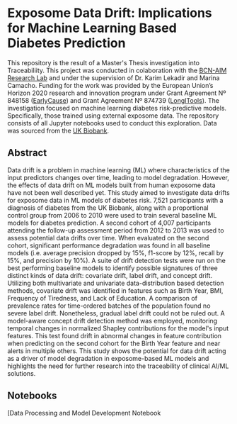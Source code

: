 # Exposome Data Drift: Implications for Machine Learning Based Diabetes Prediction


This repository is the result of a Master's Thesis investigation into Traceabiliity. This project was conducted in colaboration with the [BCN-AIM Research Lab](https://www.bcn-aim.org/) and under the supervision of Dr. Karim Lekadir and Marina Camacho. Funding for the work was provided by the European Union’s Horizon 2020 research and innovation program under Grant Agreement Nº 848158 ([EarlyCause](earlycause.europescience.eu)) and Grant Agreement Nº 874739 ([LongITools](www.longitools.org)). The investigation focused on machine learning diabetes risk-predictive models. Specifically, those trained using external exposome data. The repository consists of all Jupyter notebooks used to conduct this exploration. Data was sourced from the [UK Biobank](https://www.ukbiobank.ac.uk/).

## Abstract
Data drift is a problem in machine learning (ML) where characteristics of the input predictors changes over time, leading to model degradation. However, the effects of data drift on ML models built from human exposome data have not been well described yet. This study aimed to investigate data drifts for exposome data in ML models of diabetes risk. 7,521 participants with a diagnosis of diabetes from the UK Biobank, along with a proportional control group from 2006 to 2010 were used to train several baseline ML models for diabetes prediction. A second cohort of 4,007 participants attending the follow-up assessment period from 2012 to 2013 was used to assess potential data drifts over time. When evaluated on the second cohort, significant performance degradation was found in all baseline models (i.e. average precision dropped by 15%, f1-score by 12%, recall by 15%, and precision by 10%). A suite of drift detection tests were run on the best performing baseline models to identify possible signatures of three distinct kinds of data drift: covariate drift, label drift, and concept drift. Utilizing both multivariate and univariate data-distribution based detection methods, covariate drift was identified in features such as Birth Year, BMI, Frequency of Tiredness, and Lack of Education. A comparison of prevalence rates for time-ordered batches of the population found no severe label drift. Nonetheless, gradual label drift could not be ruled out. A model-aware concept drift detection method was employed, monitoring temporal changes in normalized Shapley contributions for the model's input features. This test found drift in abnormal changes in feature contribution when predicting on the second cohort for the Birth Year feature and near alerts in multiple others. This study shows the potential for data drift acting as a driver of model degradation in exposome-based ML models and highlights the need for further research into the traceability of clinical AI/ML solutions.

## Notebooks

[Data Processing and Model Development Notebook
